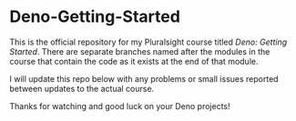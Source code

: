 # Deno-Getting-Started

This is the official repository for my Pluralsight course titled *Deno: Getting Started*. 
There are separate branches named after the modules in the course that contain the code as it 
exists at the end of that module.

I will update this repo below with any problems or small issues reported between updates to the actual course.

Thanks for watching and good luck on your Deno projects!
